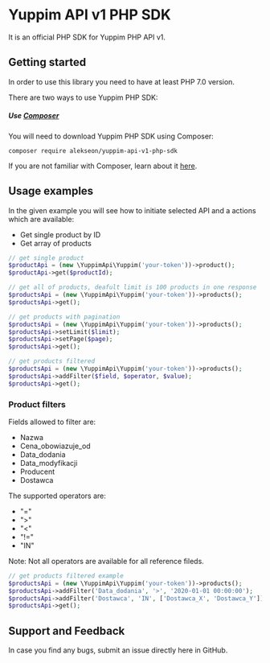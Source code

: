 # Yuppim API v1 PHP SDK

It is an official PHP SDK for Yuppim PHP API v1.

## Getting started

In order to use this library you need to have at least PHP 7.0 version.

There are two ways to use Yuppim PHP SDK:

##### Use [Composer](https://getcomposer.org/)


You will need to download Yuppim PHP SDK using Composer:

```
composer require alekseon/yuppim-api-v1-php-sdk
```
If you are not familiar with Composer, learn about it [here](https://getcomposer.org/doc/01-basic-usage.md).


## Usage examples

In the given example you will see how to initiate selected API and a actions which are available:

- Get single product by ID
- Get array of products

```php
// get single product
$productApi = (new \YuppimApi\Yuppim('your-token'))->product();
$productApi->get($productId);

// get all of products, deafult limit is 100 products in one response
$productsApi = (new \YuppimApi\Yuppim('your-token'))->products();
$productsApi->get();

// get products with pagination
$productsApi = (new \YuppimApi\Yuppim('your-token'))->products();
$productsApi->setLimit($limit);
$productsApi->setPage($page);
$productsApi->get();

// get products filtered
$productsApi = (new \YuppimApi\Yuppim('your-token'))->products();
$productsApi->addFilter($field, $operator, $value);
$productsApi->get();
```

### Product filters

Fields allowed to filter are:
- Nazwa
- Cena_obowiazuje_od
- Data_dodania
- Data_modyfikacji
- Producent
- Dostawca

The supported operators are:
- "="
- ">"
- "<"
- "!="
- "IN"

Note: Not all operators are available for all reference fileds. 


```php
// get products filtered example
$productsApi = (new \YuppimApi\Yuppim('your-token'))->products();
$productsApi->addFilter('Data_dodania', '>', '2020-01-01 00:00:00');
$productsApi->addFilter('Dostawca', 'IN', ['Dostawca_X', 'Dostawca_Y']);
$productsApi->get();
```

## Support and Feedback

In case you find any bugs, submit an issue directly here in GitHub.


